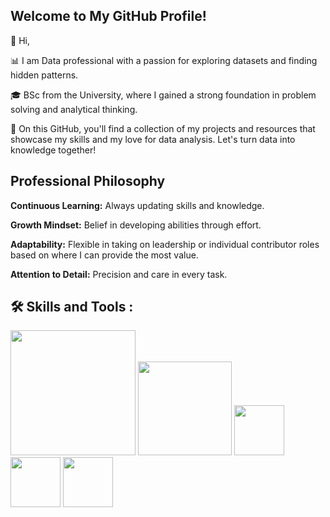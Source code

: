 ## Welcome to My GitHub Profile!
👋 Hi,

📊 I am Data professional with a passion for exploring datasets and finding hidden patterns.

🎓 BSc from the University, where I gained a strong foundation in problem solving and analytical thinking.

🌱 On this GitHub, you'll find a collection of my projects and resources that showcase my skills and my love for data analysis. Let's turn data into knowledge together!

## Professional Philosophy

**Continuous Learning:** Always updating skills and knowledge.

**Growth Mindset:** Belief in developing abilities through effort.

**Adaptability:** Flexible in taking on leadership or individual contributor roles based on where I can provide the most value.

**Attention to Detail:** Precision and care in every task.

## 🛠️ Skills and Tools :

<img src="https://www.python.org/static/community_logos/python-logo.png" width="200"> <img src="https://upload.wikimedia.org/wikipedia/commons/8/87/Sql_data_base_with_logo.png" width="150"> <img src="https://upload.wikimedia.org/wikipedia/commons/c/cf/New_Power_BI_Logo.svg" width="80"> <img src="https://upload.wikimedia.org/wikipedia/commons/thumb/3/34/Microsoft_Office_Excel_%282019%E2%80%93present%29.svg/800px-Microsoft_Office_Excel_%282019%E2%80%93present%29.svg.png" width="80"> <img src="https://upload.wikimedia.org/wikipedia/commons/thumb/3/38/Jupyter_logo.svg/800px-Jupyter_logo.svg.png" width="80">

<!--
**test2125/test2125** is a ✨ _special_ ✨ repository because its `README.md` (this file) appears on your GitHub profile.

Here are some ideas to get you started:

- 🔭 I’m currently working on ...
- 🌱 I’m currently learning ...
- 👯 I’m looking to collaborate on ...
- 🤔 I’m looking for help with ...
- 💬 Ask me about ...
- 📫 How to reach me: ...
- 😄 Pronouns: ...
- ⚡ Fun fact: ...
-->
